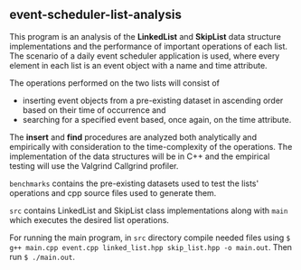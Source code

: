 ## event-scheduler-list-analysis
This program is an analysis of the **LinkedList** and **SkipList** data structure implementations and the performance of important operations of each list. The scenario of a daily event scheduler application is used, where every element in each list is an event object with a name and time attribute. 

The operations performed on the two lists will consist of 
* inserting event objects from a pre-existing dataset in ascending order based on their time of occurrence and
* searching for a specified event based, once again, on the time attribute.

The **insert** and **find** procedures are analyzed both analytically and empirically with consideration to the time-complexity of the operations. The implementation of the data structures will be in C++ and the empirical testing will use the Valgrind Callgrind profiler.

`benchmarks` contains the pre-existing datasets used to test the lists' operations and cpp source files used to generate them.

`src` contains LinkedList and SkipList class implementations along with `main` which executes the desired list operations.

For running the main program, in `src` directory compile needed files using `$ g++ main.cpp event.cpp linked_list.hpp skip_list.hpp -o main.out`. Then run `$ ./main.out`.
